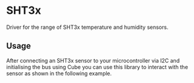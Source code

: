 # SHT3x
Driver for the range of SHT3x temperature and humidity sensors.

## Usage
After connecting an SHT3x sensor to your microcontroller via I2C and initialising the bus using Cube you can use this
library to interact with the sensor as shown in the following example. 